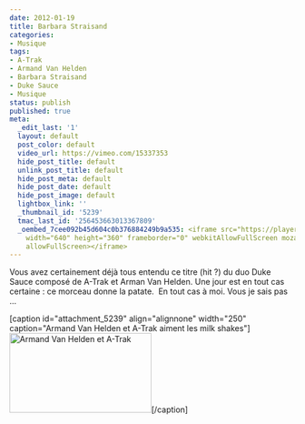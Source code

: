```yaml
---
date: 2012-01-19
title: Barbara Straisand
categories:
- Musique
tags:
- A-Trak
- Armand Van Helden
- Barbara Straisand
- Duke Sauce
- Musique
status: publish
published: true
meta:
  _edit_last: '1'
  layout: default
  post_color: default
  video_url: https://vimeo.com/15337353
  hide_post_title: default
  unlink_post_title: default
  hide_post_meta: default
  hide_post_date: default
  hide_post_image: default
  lightbox_link: ''
  _thumbnail_id: '5239'
  tmac_last_id: '256453663013367809'
  _oembed_7cee092b45d604c0b376884249b9a535: <iframe src="https://player.vimeo.com/video/15337353"
    width="640" height="360" frameborder="0" webkitAllowFullScreen mozallowfullscreen
    allowFullScreen></iframe>
---
```

Vous avez certainement déjà tous entendu ce titre (hit ?) du duo Duke Sauce composé de A-Trak et Arman Van Helden.<!--more--> Une jour est en tout cas certaine : ce morceau donne la patate.  En tout cas à moi. Vous je sais pas ...

[caption id="attachment_5239" align="alignnone" width="250" caption="Armand Van Helden et A-Trak aiment les milk shakes"]<a href="https://dlgjp9x71cipk.cloudfront.net/2012/01/barbra460.jpg"><img class="size-medium wp-image-5239" title="Armand Van Helden et A-Trak" src="https://dlgjp9x71cipk.cloudfront.net/2012/01/barbra460-250x140.jpg" alt="Armand Van Helden et A-Trak" width="250" height="140" /></a>[/caption]
